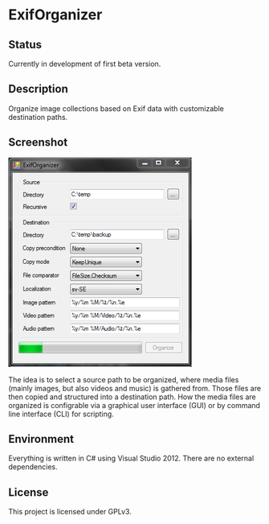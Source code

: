 ExifOrganizer
=============

## Status
Currently in development of first beta version.

## Description
Organize image collections based on Exif data with customizable destination paths.

## Screenshot
![ExifOrganizer GUI](screenshot.png)

The idea is to select a source path to be organized, where media files (mainly images, but also videos and music) is gathered from. Those files are then copied and structured into a destination path. How the media files are organized is configrable via a graphical user interface (GUI) or by command line interface (CLI) for scripting.

## Environment
Everything is written in C# using Visual Studio 2012. There are no external dependencies.

## License
This project is licensed under GPLv3.

